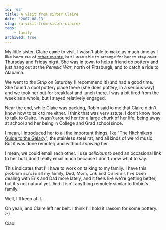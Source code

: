 ```yaml
---
id: '63'
title: A visit from sister Claire
date: '2007-08-13'
slug: /a-visit-from-sister-claire/
tags:
    - family
archived: true
---
```


My little sister, Claire came to visit. I wasn't able to make as much time as
I like because of [other events](/auf-wiedersehen-oma/), but I was able to
arrange for her to stay over Thursday and Friday night. She was in town to
help a friend do pottery and just hang out at the _Pennsic War_, north of
Pittsburgh, and to catch a ride to Alabama.

We went to _the Strip_ on Saturday (I recommend it!) and had a good time. She
found a cool pottery place there (she does pottery, in a serious way) and we
took her out for breakfast and lunch there. I was a bit tired from the week as
a whole, but I stayed relatively engaged.

Near the end, while Claire was packing, Robin said to me that Claire didn't
know how to talk to me either. I think that was very astute. I don't know how
to talk to Claire. I wasn't around her for a large chunk of her life, being
away at school and her being in College and Grad school since.

I mean, I introduced her to all the important things, like
"[The Hitchhikers Guide to the Galaxy](http://en.wikipedia.org/wiki/The_Hitchhiker's_Guide_to_the_Galaxy)",
the stainless steel rat, and all kinds of weird music. But it was done
remotely and without _knowing_ her.

I mean, we could email each other. I use _delicious_ to send an occasional
link to her but I don't really email much because I don't know what to say.

This indicates that I'll have to work on talking to my family. I have this
problem across all my family, Dad, Mom, Erik and Claire all. I've been dealing
with Erik and Dad more lately, and it feels like we're getting better, but
it's not natural yet. And it isn't anything remotely similar to Robin's
family.

Well, I'll keep at it…

Oh yeah, and Claire left her belt. I think I'll hold it ransom for some
pottery. :-)

Ciao!

